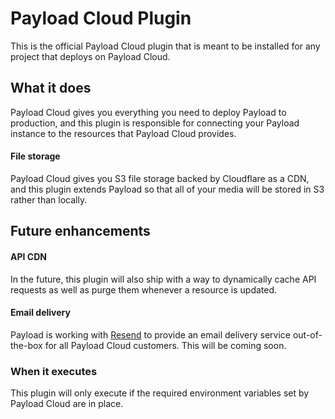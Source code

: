# Payload Cloud Plugin

This is the official Payload Cloud plugin that is meant to be installed for any project that deploys on Payload Cloud.

## What it does

Payload Cloud gives you everything you need to deploy Payload to production, and this plugin is responsible for connecting your Payload instance to the resources that Payload Cloud provides.

#### File storage

Payload Cloud gives you S3 file storage backed by Cloudflare as a CDN, and this plugin extends Payload so that all of your media will be stored in S3 rather than locally.

## Future enhancements


#### API CDN

In the future, this plugin will also ship with a way to dynamically cache API requests as well as purge them whenever a resource is updated. 

#### Email delivery

Payload is working with [Resend](https://resend.com) to provide an email delivery service out-of-the-box for all Payload Cloud customers. This will be coming soon.

### When it executes

This plugin will only execute if the required environment variables set by Payload Cloud are in place.